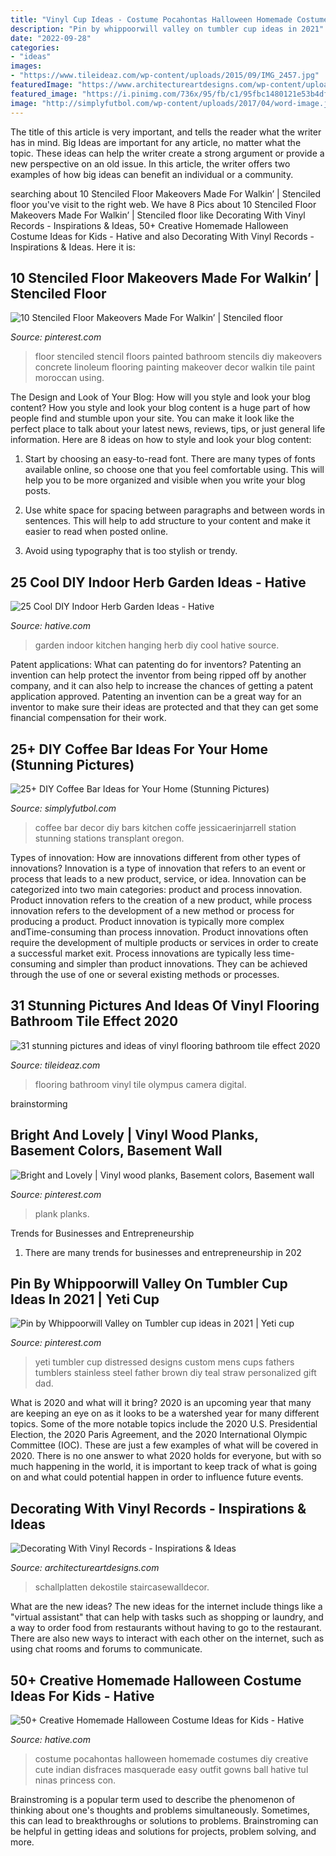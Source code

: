 ```yaml
---
title: "Vinyl Cup Ideas - Costume Pocahontas Halloween Homemade Costumes Diy Creative Cute Indian Disfraces Masquerade Easy Outfit Gowns Ball Hative Tul Ninas Princess Con"
description: "Pin by whippoorwill valley on tumbler cup ideas in 2021"
date: "2022-09-28"
categories:
- "ideas"
images:
- "https://www.tileideaz.com/wp-content/uploads/2015/09/IMG_2457.jpg"
featuredImage: "https://www.architectureartdesigns.com/wp-content/uploads/2020/06/6-27-630x866.jpg"
featured_image: "https://i.pinimg.com/736x/95/fb/c1/95fbc1480121e53b4dfad5090c95a3e9.jpg"
image: "http://simplyfutbol.com/wp-content/uploads/2017/04/word-image.jpeg"
---
```



The title of this article is very important, and tells the reader what the writer has in mind.
Big Ideas are important for any article, no matter what the topic. These ideas can help the writer create a strong argument or provide a new perspective on an old issue. In this article, the writer offers two examples of how big ideas can benefit an individual or a community.

	

		
searching about 10 Stenciled Floor Makeovers Made For Walkin’ | Stenciled floor you've visit to the right web. We have 8 Pics about 10 Stenciled Floor Makeovers Made For Walkin’ | Stenciled floor like Decorating With Vinyl Records - Inspirations &amp; Ideas, 50+ Creative Homemade Halloween Costume Ideas for Kids - Hative and also Decorating With Vinyl Records - Inspirations &amp; Ideas. Here it is:
		
    
## 10 Stenciled Floor Makeovers Made For Walkin’ | Stenciled Floor

<img loading=lazy src="https://i.pinimg.com/736x/5b/83/70/5b83703a3f6abd6d8a05625b9dfbbd38--stenciled-floor-floor-stencil.jpg" onerror="this.onerror=null;this.src='https://tse3.mm.bing.net/th?id=OIP.dFs6dmMhUMjOnGlmSx_fHAHaJ6&amp;pid=15.1';" alt="10 Stenciled Floor Makeovers Made For Walkin’ | Stenciled floor">

_Source: pinterest.com_

>floor stenciled stencil floors painted bathroom stencils diy makeovers concrete linoleum flooring painting makeover decor walkin tile paint moroccan using. 

	

The Design and Look of Your Blog: How will you style and look your blog content?
How you style and look your blog content is a huge part of how people find and stumble upon your site. You can make it look like the perfect place to talk about your latest news, reviews, tips, or just general life information. Here are 8 ideas on how to style and look your blog content:
1. Start by choosing an easy-to-read font. There are many types of fonts available online, so choose one that you feel comfortable using. This will help you to be more organized and visible when you write your blog posts.

2. Use white space for spacing between paragraphs and between words in sentences. This will help to add structure to your content and make it easier to read when posted online.

3. Avoid using typography that is too stylish or trendy.

    
## 25 Cool DIY Indoor Herb Garden Ideas - Hative

<img loading=lazy src="https://hative.com/wp-content/uploads/2014/11/indoor-garden/2-hanging-kitchen-garden.jpg" onerror="this.onerror=null;this.src='https://tse2.mm.bing.net/th?id=OIP.jrCYtoPuTKVTvYAgLoIyuQHaKF&amp;pid=15.1';" alt="25 Cool DIY Indoor Herb Garden Ideas - Hative">

_Source: hative.com_

>garden indoor kitchen hanging herb diy cool hative source. 

	

Patent applications: What can patenting do for inventors?
Patenting an invention can help protect the inventor from being ripped off by another company, and it can also help to increase the chances of getting a patent application approved. Patenting an invention can be a great way for an inventor to make sure their ideas are protected and that they can get some financial compensation for their work.

    
## 25+ DIY Coffee Bar Ideas For Your Home (Stunning Pictures)

<img loading=lazy src="http://simplyfutbol.com/wp-content/uploads/2017/04/word-image.jpeg" onerror="this.onerror=null;this.src='https://tse4.mm.bing.net/th?id=OIP.wdmOrMZrixDYhsxGaRL5lAHaLH&amp;pid=15.1';" alt="25+ DIY Coffee Bar Ideas for Your Home (Stunning Pictures)">

_Source: simplyfutbol.com_

>coffee bar decor diy bars kitchen coffe jessicaerinjarrell station stunning stations transplant oregon. 

	

Types of innovation: How are innovations different from other types of innovations?
Innovation is a type of innovation that refers to an event or process that leads to a new product, service, or idea. Innovation can be categorized into two main categories: product and process innovation. Product innovation refers to the creation of a new product, while process innovation refers to the development of a new method or process for producing a product. 
Product innovation is typically more complex andTime-consuming than process innovation. Product innovations often require the development of multiple products or services in order to create a successful market exit. Process innovations are typically less time-consuming and simpler than product innovations. They can be achieved through the use of one or several existing methods or processes.

    
## 31 Stunning Pictures And Ideas Of Vinyl Flooring Bathroom Tile Effect 2020

<img loading=lazy src="https://www.tileideaz.com/wp-content/uploads/2015/09/IMG_2457.jpg" onerror="this.onerror=null;this.src='https://tse1.mm.bing.net/th?id=OIP.dMzORZ6IyDJfA9e814ASnwHaJ4&amp;pid=15.1';" alt="31 stunning pictures and ideas of vinyl flooring bathroom tile effect 2020">

_Source: tileideaz.com_

>flooring bathroom vinyl tile olympus camera digital. 

	
 brainstorming

    
## Bright And Lovely | Vinyl Wood Planks, Basement Colors, Basement Wall

<img loading=lazy src="https://i.pinimg.com/736x/65/26/dc/6526dce9a9cd5880df2474677dbc3fd9--basement-flooring-plank-flooring.jpg" onerror="this.onerror=null;this.src='https://tse4.mm.bing.net/th?id=OIP.EddyWSYwlpZFpyCYYplV1QHaJ4&amp;pid=15.1';" alt="Bright and Lovely | Vinyl wood planks, Basement colors, Basement wall">

_Source: pinterest.com_

>plank planks. 

	

Trends for Businesses and Entrepreneurship
1. There are many trends for businesses and entrepreneurship in 202
    
## Pin By Whippoorwill Valley On Tumbler Cup Ideas In 2021 | Yeti Cup

<img loading=lazy src="https://i.pinimg.com/736x/95/fb/c1/95fbc1480121e53b4dfad5090c95a3e9.jpg" onerror="this.onerror=null;this.src='https://tse2.mm.bing.net/th?id=OIP.va-tBZZW900xFpcPUI8b_QHaKa&amp;pid=15.1';" alt="Pin by Whippoorwill Valley on Tumbler cup ideas in 2021 | Yeti cup">

_Source: pinterest.com_

>yeti tumbler cup distressed designs custom mens cups fathers tumblers stainless steel father brown diy teal straw personalized gift dad. 

	

What is 2020 and what will it bring?
2020 is an upcoming year that many are keeping an eye on as it looks to be a watershed year for many different topics. Some of the more notable topics include the 2020 U.S. Presidential Election, the 2020 Paris Agreement, and the 2020 International Olympic Committee (IOC). These are just a few examples of what will be covered in 2020. There is no one answer to what 2020 holds for everyone, but with so much happening in the world, it is important to keep track of what is going on and what could potential happen in order to influence future events.

    
## Decorating With Vinyl Records - Inspirations &amp; Ideas

<img loading=lazy src="https://www.architectureartdesigns.com/wp-content/uploads/2020/06/6-27-630x866.jpg" onerror="this.onerror=null;this.src='https://tse4.mm.bing.net/th?id=OIP.n1v2JwN-UNJEQDtsS8KPswHaKL&amp;pid=15.1';" alt="Decorating With Vinyl Records - Inspirations &amp; Ideas">

_Source: architectureartdesigns.com_

>schallplatten dekostile staircasewalldecor. 

	

What are the new ideas?
The new ideas for the internet include things like a "virtual assistant" that can help with tasks such as shopping or laundry, and a way to order food from restaurants without having to go to the restaurant. There are also new ways to interact with each other on the internet, such as using chat rooms and forums to communicate.

    
## 50+ Creative Homemade Halloween Costume Ideas For Kids - Hative

<img loading=lazy src="https://hative.com/wp-content/uploads/2014/03/costumes-for-kids/47-little-girl-pocahontas-costume.jpg" onerror="this.onerror=null;this.src='https://tse1.mm.bing.net/th?id=OIP.RDAWghs0BoC6ZYbBoxSOWAHaKZ&amp;pid=15.1';" alt="50+ Creative Homemade Halloween Costume Ideas for Kids - Hative">

_Source: hative.com_

>costume pocahontas halloween homemade costumes diy creative cute indian disfraces masquerade easy outfit gowns ball hative tul ninas princess con. 

	

Brainstroming is a popular term used to describe the phenomenon of thinking about one's thoughts and problems simultaneously. Sometimes, this can lead to breakthroughs or solutions to problems. Brainstroming can be helpful in getting ideas and solutions for projects, problem solving, and more.

